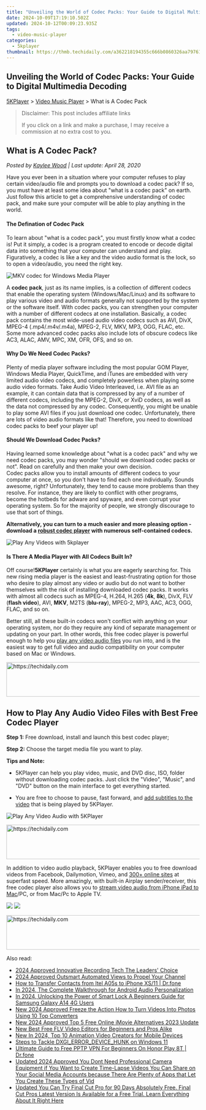 ```yaml
---
title: "Unveiling the World of Codec Packs: Your Guide to Digital Multimedia Decoding"
date: 2024-10-09T17:19:10.502Z
updated: 2024-10-12T00:09:23.935Z
tags:
  - video-music-player
categories:
  - 5kplayer
thumbnail: https://thmb.techidaily.com/a362218194355c666b0860326aa79761dfe27d2518f12f424f4610cd1ffe517b.jpg
---
```


## Unveiling the World of Codec Packs: Your Guide to Digital Multimedia Decoding

[5KPlayer](https://tools.techidaily.com/5kplayer/products/) \> [Video Music Player](https://tools.techidaily.com/5kplayer/video-music-player/) \> What is A Codec Pack

>  Disclaimer: This post includes affiliate links
>
>  If you click on a link and make a purchase, I may receive a commission at no extra cost to you.
>

## What is A Codec Pack?

 _Posted by [Kaylee Wood](https://www.quora.com/profile/Amanda-Hu-21) | Last update: April 28, 2020_

Have you ever been in a situation where your computer refuses to play certain video/audio file and prompts you to download a codec pack? If so, you must have at least some idea about "what is a codec pack" on earth. Just follow this article to get a comprehensive understanding of codec pack, and make sure your computer will be able to play anything in the world.

#### **The Defination of Codec Pack**

To learn about "what is a codec pack", you must firstly know what a codec is! Put it simply, a codec is a program created to encode or decode digital data into something that your computer can understand and play. Figuratively, a codec is like a key and the video audio format is the lock, so to open a video/audio, you need the right key.

![MKV codec for Windows Media Player](https://www.5kplayer.com/video-music-player/img/audio-video-codecs-1204.jpg) 

A **codec pack**, just as its name implies, is a collection of different codecs that enable the operating system (Windows/Mac/Linux) and its software to play various video and audio formats generally not supported by the system or the software itself. With codec packs, you can strengthen your computer with a number of different codecs at one installation. Basically, a codec pack contains the most wide-used audio video codecs such as AVI, DivX, MPEG-4 (.mp4/.m4v/.m4a), MPEG-2, FLV, MKV, MP3, OGG, FLAC, etc. Some more advanced codec packs also include lots of obscure codecs like AC3, ALAC, AMV, MPC, XM, OFR, OFS, and so on.

#### **Why Do We Need Codec Packs?**

Plenty of media player software including the most popular GOM Player, Windows Media Player, QuickTime, and iTunes are embedded with very limited audio video codecs, and completely powerless when playing some audio video formats. Take Audio Video Interleaved, i.e. AVI file as an example, it can contain data that is compressed by any of a number of different codecs, including the MPEG-2, DivX, or XviD codecs, as well as the data not compressed by any codec. Consequently, you might be unable to play some AVI files if you just download one codec. Unfortunately, there are lots of video audio formats like that! Therefore, you need to download codec packs to beef your player up! 

#### **Should We Download Codec Packs?**

Having learned some knowledge about "what is a codec pack" and why we need codec packs, you may wonder "should we download codec packs or not". Read on carefully and then make your own decision.  
Codec packs allow you to install amounts of different codecs to your computer at once, so you don't have to find each one individually. Sounds awesome, right? Unfortunately, they tend to cause more problems than they resolve. For instance, they are likely to conflict with other programs, become the hotbeds for adware and spyware, and even corrupt your operating system. So for the majority of people, we strongly discourage to use that sort of things.

**Alternatively, you can turn to a much easier and more pleasing option - download a [robust codec player](https://tools.techidaily.com/5kplayer/video-music-player/) with numerous self-contained codecs.**

![Play Any Videos with 5kplayer](https://www.5kplayer.com/video-music-player/../airplay/img/video-streaming.jpg) 

#### **Is There A Media Player with All Codecs Built In?**

Off course!**5KPlayer** certainly is what you are eagerly searching for. This new rising media player is the easiest and least-frustrating option for those who desire to play almost any video or audio but do not want to bother themselves with the risk of installing downloaded codec packs. It works with almost all codecs such as MPEG-4, H.264, H.265 (**4k**, **8k**), DivX, FLV (**flash video**), AVI, **MKV**, M2TS (**blu-ray**), MPEG-2, MP3, AAC, AC3, OGG, FLAC, and so on.

Better still, all these built-in codecs won't conflict with anything on your operating system, nor do they require any kind of separate management or updating on your part. In other words, this free codec player is powerful enough to help you [play any video audio files](https://tools.techidaily.com/5kplayer/video-music-player/) you run into, and is the easiest way to get full video and audio compatibility on your computer based on Mac or Windows.

<!-- affiliate ads begin -->
<a href="https://ursime.pxf.io/c/5597632/2136536/16384" target="_top" id="2136536">
  <img src="//a.impactradius-go.com/display-ad/16384-2136536" border="0" alt="https://techidaily.com" width="728" height="90"/>
</a>
<img height="0" width="0" src="https://ursime.pxf.io/i/5597632/2136536/16384" style="position:absolute;visibility:hidden;" border="0" />
<!-- affiliate ads end -->

## How to Play Any Audio Video Files with Best Free Codec Player

**Step 1:** Free download, install and launch this best codec player;

**Step 2:** Choose the target media file you want to play.

**Tips and Note:**

* 5KPlayer can help you play video, music, and DVD disc, ISO, folder without downloading codec packs. Just click the "Video", "Music", and "DVD" button on the main interface to get everything started.
  
* You are free to choose to pause, fast forward, and [add subtitles to the video](https://tools.techidaily.com/5kplayer/video-music-player/) that is being played by 5KPlayer.

![Play Any Video Audio with 5KPlayer](https://www.5kplayer.com/video-music-player/img/5kplayer-freeaacplayer-yxt-030601.jpg) 

<!-- affiliate ads begin -->
<a href="https://appsumo.8odi.net/c/5597632/2100526/7443" target="_top" id="2100526">
  <img src="//a.impactradius-go.com/display-ad/7443-2100526" border="0" alt="https://techidaily.com" width="728" height="90"/>
</a>
<img height="0" width="0" src="https://appsumo.8odi.net/i/5597632/2100526/7443" style="position:absolute;visibility:hidden;" border="0" />
<!-- affiliate ads end -->

In addition to video audio playback, 5KPlayer enables you to free download videos from Facebook, Dailymotion, Vimeo, and [300+ online sites](https://tools.techidaily.com/5kplayer/youtube-download/) at superfast speed. More amazingly, with built-in Airplay sender/receiver, this free codec player also allows you to [stream video audio from iPhone iPad to Mac](https://tools.techidaily.com/5kplayer/airplay/)/PC, or from Mac/Pc to Apple TV. 

[![](https://www.5kplayer.com/video-music-player/../button/freedownwhitewin.png)](https://tools.techidaily.com/5kplayer/products/) [![](https://www.5kplayer.com/video-music-player/../button/freedownwhitemac.png)](https://tools.techidaily.com/5kplayer/products/)

<!-- affiliate ads begin -->
<a href="https://aidotcom.pxf.io/c/5597632/2129043/19576" target="_top" id="2129043">
  <img src="//a.impactradius-go.com/display-ad/19576-2129043" border="0" alt="https://techidaily.com" width="728" height="90"/>
</a>
<img height="0" width="0" src="https://aidotcom.pxf.io/i/5597632/2129043/19576" style="position:absolute;visibility:hidden;" border="0" />
<!-- affiliate ads end -->

<ins class="adsbygoogle"
     style="display:block"
     data-ad-format="autorelaxed"
     data-ad-client="ca-pub-7571918770474297"
     data-ad-slot="1223367746"></ins>

<ins class="adsbygoogle"
     style="display:block"
     data-ad-client="ca-pub-7571918770474297"
     data-ad-slot="8358498916"
     data-ad-format="auto"
     data-full-width-responsive="true"></ins>

<span class="atpl-alsoreadstyle">Also read:</span>
<div><ul>
<li><a href="https://screen-capture.techidaily.com/2024-approved-innovative-recording-tech-the-leaders-choice/"><u>2024 Approved Innovative Recording Tech The Leaders' Choice</u></a></li>
<li><a href="https://youtube-stream.techidaily.com/2024-approved-outsmart-automated-views-to-propel-your-channel/"><u>2024 Approved Outsmart Automated Views to Propel Your Channel</u></a></li>
<li><a href="https://blog-min.techidaily.com/how-to-transfer-contacts-from-itel-a05s-to-iphone-xs11-drfone-by-drfone-transfer-from-android-transfer-from-android/"><u>How to Transfer Contacts from Itel A05s to iPhone XS/11 | Dr.fone</u></a></li>
<li><a href="https://some-approaches.techidaily.com/in-2024-the-complete-walkthrough-for-android-audio-personalization/"><u>In 2024, The Complete Walkthrough for Android Audio Personalization</u></a></li>
<li><a href="https://android-unlock.techidaily.com/in-2024-unlocking-the-power-of-smart-lock-a-beginners-guide-for-samsung-galaxy-a14-4g-users-by-drfone-android/"><u>In 2024, Unlocking the Power of Smart Lock A Beginners Guide for Samsung Galaxy A14 4G Users</u></a></li>
<li><a href="https://video-ai-editor.techidaily.com/new-2024-approved-freeze-the-action-how-to-turn-videos-into-photos-using-10-top-converters/"><u>New 2024 Approved Freeze the Action How to Turn Videos Into Photos Using 10 Top Converters</u></a></li>
<li><a href="https://video-ai-editor.techidaily.com/new-2024-approved-top-5-free-online-imovie-alternatives-2023-update/"><u>New 2024 Approved Top 5 Free Online iMovie Alternatives 2023 Update</u></a></li>
<li><a href="https://video-ai-editor.techidaily.com/new-best-free-flv-video-editors-for-beginners-and-pros-alike/"><u>New Best Free FLV Video Editors for Beginners and Pros Alike</u></a></li>
<li><a href="https://video-ai-editor.techidaily.com/new-in-2024-top-10-animation-video-creators-for-mobile-devices/"><u>New In 2024, Top 10 Animation Video Creators for Mobile Devices</u></a></li>
<li><a href="https://win11-tips.techidaily.com/steps-to-tackle-dxgierrordevicehunk-on-windows-11/"><u>Steps to Tackle DXGI_ERROR_DEVICE_HUNK on Windows 11</u></a></li>
<li><a href="https://fake-location.techidaily.com/ultimate-guide-to-free-pptp-vpn-for-beginners-on-honor-play-8t-drfone-by-drfone-virtual-android/"><u>Ultimate Guide to Free PPTP VPN For Beginners On Honor Play 8T | Dr.fone</u></a></li>
<li><a href="https://video-ai-editor.techidaily.com/updated-2024-approved-you-dont-need-professional-camera-equipment-if-you-want-to-create-time-lapse-videos-you-can-share-on-your-social-media-accounts-becaus/"><u>Updated 2024 Approved You Dont Need Professional Camera Equipment if You Want to Create Time-Lapse Videos You Can Share on Your Social Media Accounts because There Are Plenty of Apps that Let You Create These Types of Vid</u></a></li>
<li><a href="https://video-ai-editor.techidaily.com/updated-you-can-try-final-cut-pro-for-90-days-absolutely-free-final-cut-pros-latest-version-is-available-for-a-free-trial-learn-everything-about-it-right-he/"><u>Updated You Can Try Final Cut Pro for 90 Days Absolutely Free. Final Cut Pros Latest Version Is Available for a Free Trial. Learn Everything About It Right Here</u></a></li>
</ul></div>

